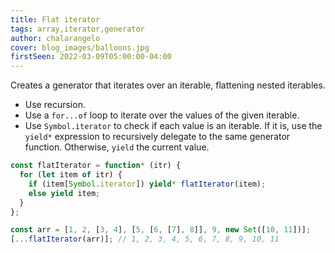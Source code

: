 ```yaml
---
title: Flat iterator
tags: array,iterator,generator
author: chalarangelo
cover: blog_images/balloons.jpg
firstSeen: 2022-03-09T05:00:00-04:00
---
```


Creates a generator that iterates over an iterable, flattening nested iterables.

- Use recursion.
- Use a `for...of` loop to iterate over the values of the given iterable.
- Use `Symbol.iterator` to check if each value is an iterable. If it is, use the `yield*` expression to recursively delegate to the same generator function. Otherwise, `yield` the current value.

```js
const flatIterator = function* (itr) {
  for (let item of itr) {
    if (item[Symbol.iterator]) yield* flatIterator(item);
    else yield item;
  }
};
```

```js
const arr = [1, 2, [3, 4], [5, [6, [7], 8]], 9, new Set([10, 11])];
[...flatIterator(arr)]; // 1, 2, 3, 4, 5, 6, 7, 8, 9, 10, 11
```
